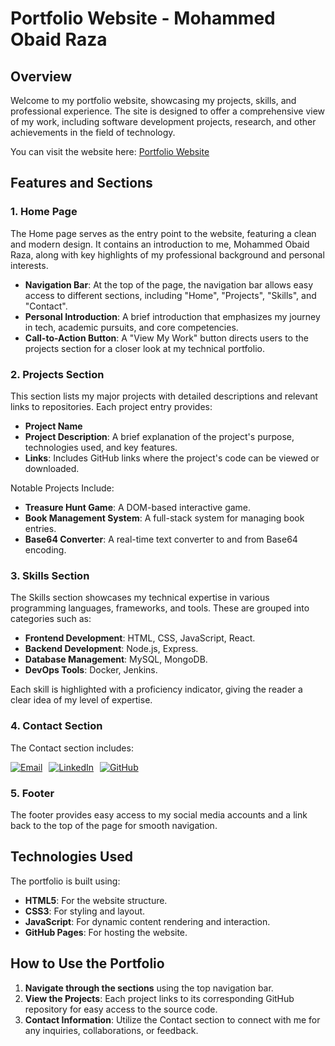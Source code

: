 # Portfolio Website - Mohammed Obaid Raza

## Overview
Welcome to my portfolio website, showcasing my projects, skills, and professional experience. The site is designed to offer a comprehensive view of my work, including software development projects, research, and other achievements in the field of technology.

You can visit the website here: [Portfolio Website](https://mohammedobaidraza.github.io/portfolioh/)

## Features and Sections

### 1. **Home Page**
The Home page serves as the entry point to the website, featuring a clean and modern design. It contains an introduction to me, Mohammed Obaid Raza, along with key highlights of my professional background and personal interests.

- **Navigation Bar**: At the top of the page, the navigation bar allows easy access to different sections, including "Home", "Projects", "Skills", and "Contact".
- **Personal Introduction**: A brief introduction that emphasizes my journey in tech, academic pursuits, and core competencies. 
- **Call-to-Action Button**: A "View My Work" button directs users to the projects section for a closer look at my technical portfolio.

### 2. **Projects Section**
This section lists my major projects with detailed descriptions and relevant links to repositories. Each project entry provides:
- **Project Name**
- **Project Description**: A brief explanation of the project's purpose, technologies used, and key features.
- **Links**: Includes GitHub links where the project's code can be viewed or downloaded.

Notable Projects Include:
- **Treasure Hunt Game**: A DOM-based interactive game.
- **Book Management System**: A full-stack system for managing book entries.
- **Base64 Converter**: A real-time text converter to and from Base64 encoding.

### 3. **Skills Section**
The Skills section showcases my technical expertise in various programming languages, frameworks, and tools. These are grouped into categories such as:
- **Frontend Development**: HTML, CSS, JavaScript, React.
- **Backend Development**: Node.js, Express.
- **Database Management**: MySQL, MongoDB.
- **DevOps Tools**: Docker, Jenkins.
  
Each skill is highlighted with a proficiency indicator, giving the reader a clear idea of my level of expertise.

### 4. Contact Section

The Contact section includes:

<div style="display: flex; gap: 10px;">
  <a href="mailto:mohammedobaidraza4@gmail.com" target="_blank">
    <img src="https://img.shields.io/badge/-Email-%23D14836?style=for-the-badge&logo=gmail&logoColor=white" alt="Email"/>
  </a>
  
  <a href="https://www.linkedin.com/in/obaidraza/" target="_blank">
    <img src="https://img.shields.io/badge/-LinkedIn-%230077B5?style=for-the-badge&logo=linkedin&logoColor=white" alt="LinkedIn"/>
  </a>
  
  <a href="https://github.com/mohammedobaidraza" target="_blank">
    <img src="https://img.shields.io/badge/-GitHub-%23181717?style=for-the-badge&logo=github&logoColor=white" alt="GitHub"/>
  </a>
</div>


### 5. **Footer**
The footer provides easy access to my social media accounts and a link back to the top of the page for smooth navigation.

## Technologies Used
The portfolio is built using:
- **HTML5**: For the website structure.
- **CSS3**: For styling and layout.
- **JavaScript**: For dynamic content rendering and interaction.
- **GitHub Pages**: For hosting the website.

## How to Use the Portfolio
1. **Navigate through the sections** using the top navigation bar.
2. **View the Projects**: Each project links to its corresponding GitHub repository for easy access to the source code.
3. **Contact Information**: Utilize the Contact section to connect with me for any inquiries, collaborations, or feedback.
